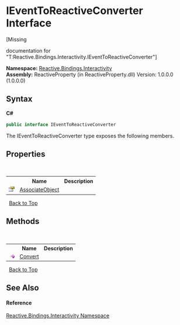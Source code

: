 # IEventToReactiveConverter Interface
 

\[Missing <summary> documentation for "T:Reactive.Bindings.Interactivity.IEventToReactiveConverter"\]

**Namespace:**&nbsp;<a href="084fe4b6-f406-11b9-e8f6-127a857ac448">Reactive.Bindings.Interactivity</a><br />**Assembly:**&nbsp;ReactiveProperty (in ReactiveProperty.dll) Version: 1.0.0.0 (1.0.0.0)

## Syntax

**C#**<br />
``` C#
public interface IEventToReactiveConverter
```

The IEventToReactiveConverter type exposes the following members.


## Properties
&nbsp;<table><tr><th></th><th>Name</th><th>Description</th></tr><tr><td>![Public property](media/pubproperty.gif "Public property")</td><td><a href="ad3f5ce2-b83c-295a-234b-8e7ad2b03fca">AssociateObject</a></td><td /></tr></table>&nbsp;
<a href="#ieventtoreactiveconverter-interface">Back to Top</a>

## Methods
&nbsp;<table><tr><th></th><th>Name</th><th>Description</th></tr><tr><td>![Public method](media/pubmethod.gif "Public method")</td><td><a href="e47cd0c2-d606-918f-67e8-1c7f109c6191">Convert</a></td><td /></tr></table>&nbsp;
<a href="#ieventtoreactiveconverter-interface">Back to Top</a>

## See Also


#### Reference
<a href="084fe4b6-f406-11b9-e8f6-127a857ac448">Reactive.Bindings.Interactivity Namespace</a><br />